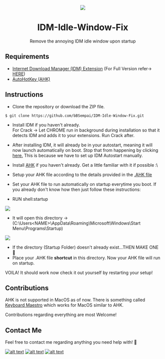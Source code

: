 <div align = "center">
<img src = "https://i.imgur.com/PfM6zqI.png"/>
</div>

<h1 align="center"> IDM-Idle-Window-Fix</h1>

<p align ="center">Remove the annoying IDM idle window upon startup</p>

## Requirements

-   [Internet Download Manager (IDM) Extension](internetdownloadmanager.com) (For Full Version refer-> [HERE](https://github.com/bBSempai/IDM-Idle-Window-Fix/tree/master/IDM))
-   [AutoHotKey (AHK)](https://www.autohotkey.com)

## Instructions 

-   Clone the repository or download the ZIP file. <br> 

```$ git clone https://github.com/bBSempai/IDM-Idle-Window-Fix.git```

-   Install IDM if you haven't already. <br>
For Crack -> Let CHROME run in background during installation so that it detects IDM and adds it to your extensions. Run Crack after.

- After installing IDM, it will already be in your autostart, meaning it will now launch automatically on boot. Stop that from happening by clicking [here.](https://www.betterhostreview.com/stop-programs-from-launching-automatically-windows-10.html) This is because we have to set up IDM Autostart manually.

-   Install [AHK](https://www.autohotkey.com) if you haven't already. Get a little familiar with it if possible :\

-   Setup your AHK file according to the details provided in the [.AHK file](https://github.com/bBSempai/IDM-Idle-Window-Fix/blob/master/idm.ahk)

-   Set your AHK file to run automatically on startup everytime you boot. If you already don't know how then just follow these instructions:
  - RUN shell:startup <br>
  
  <img src = "https://i.imgur.com/Umr4unL.jpeg" /> <br> 
  
  -   It will open this directory -> (C:\Users\<NAME>\AppData\Roaming\Microsoft\Windows\Start Menu\Programs\Startup)

  <img src = "https://i.imgur.com/EY22e9A.png"/> <br>
  
  - If the directory (Startup Folder) doesn't already exist...THEN MAKE ONE 🙂 
  - Place your .AHK file **shortcut** in this directory. Now your AHK file will run on startup.
  
  VOILA! It should work now check it out yourself by restarting your setup!
  
## Contributions

AHK is not supported in MacOS as of now. There is something called [Keyboard Maestro](http://www.keyboardmaestro.com/main/) which works for MacOS similar to AHK. <br>

Contributions regarding everything are most Welcome!

## Contact Me

Feel free to contact me regarding anything you need help with! 🤍  <br>

[![alt text][1.1]][1]
[![alt text][1.2]][2]
[![alt text][1.3]][3] 

[1.1]:https://i.imgur.com/Ko37Ix0.png
[1.2]:https://i.imgur.com/IJhO9la.png 
[1.3]:https://i.imgur.com/V7Bifan.png
  
[1]:http://www.twitter.com/bB_Sempai
[2]:https://instagram.com/_bhavya8083
[3]:mailto:bbwhacker0805@gmail.com
